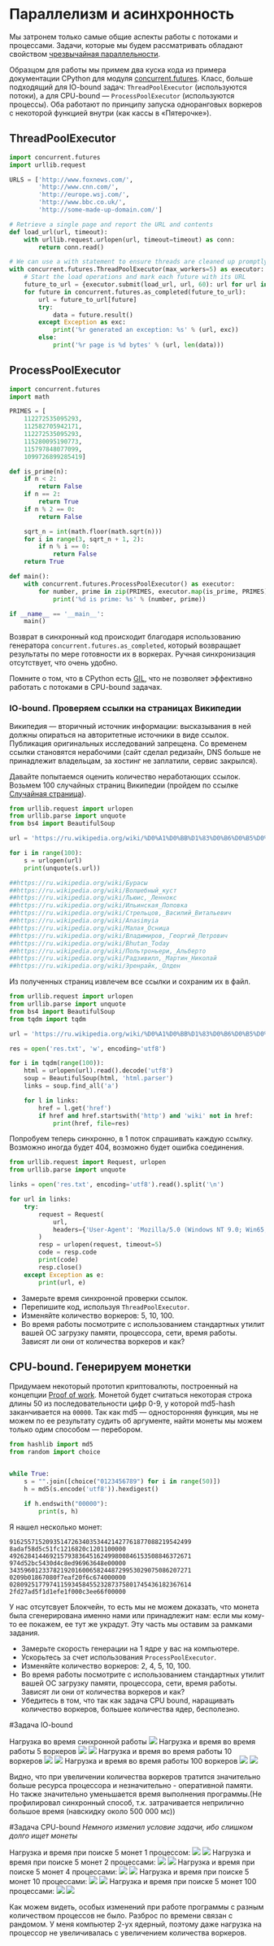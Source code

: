 # Параллелизм и асинхронность

Мы затронем только самые общие аспекты работы с потоками и процессами. Задачи, которые мы будем рассматривать обладают свойством [чрезвычайная параллельности](https://ru.wikipedia.org/wiki/%D0%A7%D1%80%D0%B5%D0%B7%D0%B2%D1%8B%D1%87%D0%B0%D0%B9%D0%BD%D0%B0%D1%8F_%D0%BF%D0%B0%D1%80%D0%B0%D0%BB%D0%BB%D0%B5%D0%BB%D1%8C%D0%BD%D0%BE%D1%81%D1%82%D1%8C).

Образцом для работы мы примем два куска кода из примера документации CPython для модуля [concurrent.futures](https://docs.python.org/3/library/concurrent.futures.html). Класc, больше подходящий для IO-bound задач: `ThreadPoolExecutor` (используются потоки), а для CPU-bound &mdash; `ProcessPoolExecutor` (используются процессы). Оба работают по принципу запуска одноранговых воркеров с некоторой функцией внутри (как кассы в &laquo;Пятерочке&raquo;).

## ThreadPoolExecutor

```python
import concurrent.futures
import urllib.request

URLS = ['http://www.foxnews.com/',
        'http://www.cnn.com/',
        'http://europe.wsj.com/',
        'http://www.bbc.co.uk/',
        'http://some-made-up-domain.com/']

# Retrieve a single page and report the URL and contents
def load_url(url, timeout):
    with urllib.request.urlopen(url, timeout=timeout) as conn:
        return conn.read()

# We can use a with statement to ensure threads are cleaned up promptly
with concurrent.futures.ThreadPoolExecutor(max_workers=5) as executor:
    # Start the load operations and mark each future with its URL
    future_to_url = {executor.submit(load_url, url, 60): url for url in URLS}
    for future in concurrent.futures.as_completed(future_to_url):
        url = future_to_url[future]
        try:
            data = future.result()
        except Exception as exc:
            print('%r generated an exception: %s' % (url, exc))
        else:
            print('%r page is %d bytes' % (url, len(data)))
```
## ProcessPoolExecutor

```python
import concurrent.futures
import math

PRIMES = [
    112272535095293,
    112582705942171,
    112272535095293,
    115280095190773,
    115797848077099,
    1099726899285419]

def is_prime(n):
    if n < 2:
        return False
    if n == 2:
        return True
    if n % 2 == 0:
        return False

    sqrt_n = int(math.floor(math.sqrt(n)))
    for i in range(3, sqrt_n + 1, 2):
        if n % i == 0:
            return False
    return True

def main():
    with concurrent.futures.ProcessPoolExecutor() as executor:
        for number, prime in zip(PRIMES, executor.map(is_prime, PRIMES)):
            print('%d is prime: %s' % (number, prime))

if __name__ == '__main__':
    main()
```

Возврат в синхронный код происходит благодаря использованию генератора `concurrent.futures.as_completed`, который возвращает результаты по мере готовности их в воркерах. Ручная синхронизация отсутствует, что очень удобно.

Помните о том, что в CPython есть [GIL](https://docs.python.org/3/glossary.html#term-global-interpreter-lock), что не позволяет эффективно работать с потоками в CPU-bound задачах.

### IO-bound. Проверяем ссылки на страницах Википедии

Википедия &mdash; вторичный источник информации: высказывания в ней должны опираться на авторитетные источники в виде ссылок. Публикация оригинальных исследований запрещена. Со временем ссылки становятся нерабочими (сайт сделал редизайн, DNS больше не принадлежит владельцам, за хостинг не заплатили, сервис закрылся).

Давайте попытаемся оценить количество неработающих ссылок. Возьмем 100 случайных страниц Википедии (пройдем по ссылке [Случайная страница](https://ru.wikipedia.org/wiki/%D0%A1%D0%BB%D1%83%D0%B6%D0%B5%D0%B1%D0%BD%D0%B0%D1%8F:%D0%A1%D0%BB%D1%83%D1%87%D0%B0%D0%B9%D0%BD%D0%B0%D1%8F_%D1%81%D1%82%D1%80%D0%B0%D0%BD%D0%B8%D1%86%D0%B0)). 

```python
from urllib.request import urlopen
from urllib.parse import unquote
from bs4 import BeautifulSoup

url = 'https://ru.wikipedia.org/wiki/%D0%A1%D0%BB%D1%83%D0%B6%D0%B5%D0%B1%D0%BD%D0%B0%D1%8F:%D0%A1%D0%BB%D1%83%D1%87%D0%B0%D0%B9%D0%BD%D0%B0%D1%8F_%D1%81%D1%82%D1%80%D0%B0%D0%BD%D0%B8%D1%86%D0%B0'

for i in range(100):
    s = urlopen(url)
    print(unquote(s.url))

##https://ru.wikipedia.org/wiki/Бурасы
##https://ru.wikipedia.org/wiki/Волшебный_куст
##https://ru.wikipedia.org/wiki/Льюис,_Леннокс
##https://ru.wikipedia.org/wiki/Ильинская_Поповка
##https://ru.wikipedia.org/wiki/Стрельцов,_Василий_Витальевич
##https://ru.wikipedia.org/wiki/Anasimyia
##https://ru.wikipedia.org/wiki/Малая_Осница
##https://ru.wikipedia.org/wiki/Владимиров,_Георгий_Петрович
##https://ru.wikipedia.org/wiki/Bhutan_Today
##https://ru.wikipedia.org/wiki/Польтроньери,_Альберто
##https://ru.wikipedia.org/wiki/Радзивилл,_Мартин_Николай
##https://ru.wikipedia.org/wiki/Эренрайк,_Олден
```

Из полученных страниц извлечем все ссылки и сохраним их в файл.

```python
from urllib.request import urlopen
from urllib.parse import unquote
from bs4 import BeautifulSoup
from tqdm import tqdm

url = 'https://ru.wikipedia.org/wiki/%D0%A1%D0%BB%D1%83%D0%B6%D0%B5%D0%B1%D0%BD%D0%B0%D1%8F:%D0%A1%D0%BB%D1%83%D1%87%D0%B0%D0%B9%D0%BD%D0%B0%D1%8F_%D1%81%D1%82%D1%80%D0%B0%D0%BD%D0%B8%D1%86%D0%B0'

res = open('res.txt', 'w', encoding='utf8')

for i in tqdm(range(100)):
    html = urlopen(url).read().decode('utf8')
    soup = BeautifulSoup(html, 'html.parser')
    links = soup.find_all('a')

    for l in links:
        href = l.get('href')
        if href and href.startswith('http') and 'wiki' not in href:
            print(href, file=res)
```

Попробуем теперь синхронно, в 1 поток спрашивать каждую ссылку. Возможно иногда будет 404, возможно будет ошибка соединения.

```python
from urllib.request import Request, urlopen
from urllib.parse import unquote

links = open('res.txt', encoding='utf8').read().split('\n')

for url in links:
    try:
        request = Request(
            url,
            headers={'User-Agent': 'Mozilla/5.0 (Windows NT 9.0; Win65; x64; rv:97.0) Gecko/20105107 Firefox/92.0'},  
        )
        resp = urlopen(request, timeout=5)
        code = resp.code
        print(code)
        resp.close()
    except Exception as e:
        print(url, e)
```

* Замерьте время синхронной проверки ссылок.
* Перепишите код, используя `ThreadPoolExecutor`. 
* Изменяйте количество воркеров: 5, 10, 100.
* Во время работы посмотрите с использованием стандартных утилит вашей OC загрузку памяти, процессора, сети, время работы. Зависят ли они от количества воркеров и как?

## CPU-bound. Генерируем монетки

Придумаем некоторый прототип криптовалюты, построенный на концепции [Proof of work](https://en.wikipedia.org/wiki/Proof_of_work). Монетой будет считаться некоторая строка длины 50 из последовательности цифр 0-9, у которой md5-hash заканчивается на `00000`. Так как md5 &mdash; односторонняя функция, мы не можем по ее результату судить об аргументе, найти монеты мы можем только одим способом &mdash; перебором.

```python
from hashlib import md5
from random import choice


while True:
    s = "".join([choice("0123456789") for i in range(50)])
    h = md5(s.encode('utf8')).hexdigest()

    if h.endswith("00000"):
        print(s, h)
```

Я нашел несколько монет:

```
91625571520935147263403534421427761877088219542499 8adaf58d5c51fc1216820c1201100000
49262841446921579383645162499800846153508846372671 974d52bc5430d4c8ed96963648e00000
34359601233782192016006582448729953029075086207271 0209b01867080f7eaf20f6c674000000
02809251779741159345845523287375801745436182367614 2fd27ad5f1d1efe1f000c3ee66f00000
```

У нас отсутсвует Блокчейн, то есть мы не можем доказать, что монета была сгенерирована именно нами или принадлежит нам: если мы кому-то ее покажем, ее тут же украдут. Эту часть мы оставим за рамками задания.

* Замерьте скорость генерации на 1 ядре у вас на компьютере.
* Ускорьтесь за счет использования `ProcessPoolExecutor`.
* Изменяйте количество воркеров: 2, 4, 5, 10, 100.
* Во время работы посмотрите с использованием стандартных утилит вашей OC загрузку памяти, процессора, сети, время работы. Зависят ли они от количества воркеров и как?
* Убедитесь в том, что так как задача CPU bound, наращивать количество воркеров, большее количества ядер, бесполезно.



#Задача IO-bound

Нагрузка во время синхронной работы
![](sync.png)
Нагрузка и время во время работы 5 воркеров
![](async-5-workers.png)
![](async-time-5-workers.png)
Нагрузка и время во время работы 10 воркеров
![](async-10-workers.png)
![](async-time-10-workers.png)
Нагрузка и время во время работы 100 воркеров
![](async-100-workers.png)
![](async-time-100-workers.png)

Видно, что при увеличении количества воркеров тратится значительно больше ресурса процессора и незначительно - оперативной памяти.
<br>Но также значительно уменьшается время выполнения программы.(Не профилировал синхронный способ, т.к. затрачивается неприлично большое время (навскидку около 500 000 мс))


#Задача CPU-bound
*Немного изменил условие задачи, ибо слишком долго ищет монеты*

Нагрузка и время при поиске 5 монет 1 процессом:
![](CPU-load-1-process.png)
![](sync-time-1-process.png)
Нагрузка и время при поиске 5 монет 2 процессами:
![](CPU-load-2-process.png)
![](async-time-2-process.png)
Нагрузка и время при поиске 5 монет 4 процессами:
![](CPU-load-4-process.png)
![](async-time-4-process.png)
Нагрузка и время при поиске 5 монет 10 процессами:
![](CPU-load-10-process.png)
![](async-time-10-process.png)
Нагрузка и время при поиске 5 монет 100 процессами:
![](CPU-load-100-process.png)
![](async-time-100-process.png)

Как можем видеть, особых изменений при работе программы с разным количеством процессов не было.
Разброс по времени связан с рандомом. У меня компьютер 2-ух ядерный, поэтому даже нагрузка на процессор не увеличивалась с увеличением количества воркеров.